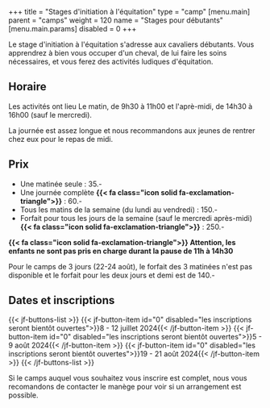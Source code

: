+++
title = "Stages d'initiation à l'équitation"
type = "camp"
[menu.main]
    parent = "camps"
    weight = 120
    name = "Stages pour débutants"
[menu.main.params]
  disabled = 0
+++

Le stage d'initiation à l'équitation s'adresse aux cavaliers débutants.
Vous apprendrez à bien vous occuper d'un cheval, de lui faire les soins nécessaires,
et vous ferez des activités ludiques d'équitation.

## Horaire

Les activités ont lieu Le matin, de 9h30 à 11h00 et l'aprè-midi, de 14h30 à 16h00 (sauf le mercredi).

La journée est assez longue et nous recommandons aux jeunes de rentrer chez eux pour le repas
de midi.

## Prix

- Une matinée seule : 35.-
- Une journée complète **{{< fa class="icon solid fa-exclamation-triangle">}}** : 60.- 
- Tous les matins de la semaine (du lundi au vendredi) : 150.-
- Forfait pour tous les jours de la semaine (sauf le mercredi après-midi) **{{< fa class="icon solid fa-exclamation-triangle">}}** : 250.-

**{{< fa class="icon solid fa-exclamation-triangle">}} Attention, les enfants ne sont pas pris en charge durant la pause de 11h à 14h30**

Pour le camps de 3 jours (22-24 août), le forfait des 3 matinées n'est pas disponible et le forfait pour
les deux jours et demi est de 140.-

## Dates et inscriptions

{{< jf-buttons-list >}}
{{< jf-button-item id="0" disabled="les inscriptions seront bientôt ouvertes">}}8 - 12 juillet 2024{{< /jf-button-item >}}
{{< jf-button-item id="0" disabled="les inscriptions seront bientôt ouvertes">}}5 - 9 août 2024{{< /jf-button-item >}}
{{< jf-button-item id="0" disabled="les inscriptions seront bientôt ouvertes">}}19 - 21 août 2024{{< /jf-button-item >}}
{{< /jf-buttons-list >}}

Si le camps auquel vous souhaitez vous inscrire est complet, nous vous recomandons
de contacter le manège pour voir si un arrangement est possible.
